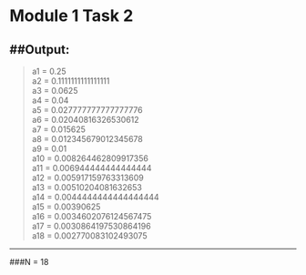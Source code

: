 Module 1 Task 2
=====================
##Output:
-------------------------------------
>a1 = 0.25  
a2 = 0.1111111111111111  
a3 = 0.0625  
a4 = 0.04  
a5 = 0.027777777777777776  
a6 = 0.02040816326530612  
a7 = 0.015625  
a8 = 0.012345679012345678  
a9 = 0.01  
a10 = 0.008264462809917356  
a11 = 0.006944444444444444  
a12 = 0.005917159763313609  
a13 = 0.00510204081632653  
a14 = 0.0044444444444444444  
a15 = 0.00390625  
a16 = 0.0034602076124567475  
a17 = 0.0030864197530864196  
a18 = 0.002770083102493075  

---
###N = 18
